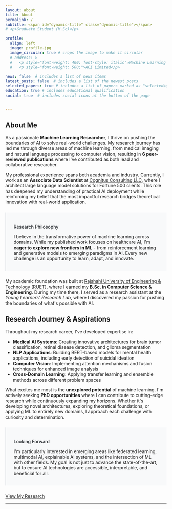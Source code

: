 ```yaml
---
layout: about
title: About
permalink: /
subtitle: <span id="dynamic-title" class="dynamic-title"></span>
# <p>Graduate Student (M.Sc)</p>

profile:
  align: left
  image: profile.jpg
  image_circular: true # crops the image to make it circular
  # address: >
  #   <p style="font-weight: 400; font-style: italic">Machine Learning Engineer</p>
  #   <p style="font-weight: 500;">ACI Limited</p>

news: false  # includes a list of news items
latest_posts: false  # includes a list of the newest posts
selected_papers: true # includes a list of papers marked as "selected={true}"
education: true # includes educational qualification
social: true  # includes social icons at the bottom of the page


---
```


<script>
document.addEventListener('DOMContentLoaded', function() {
    const titles = [
        "Data Scientist",
        "Machine Learning Engineer",
        "PhD Aspirant",
        "Machine Learning Researcher",
        "Deep Learning Enthusiast",
        "Traveller"
    ];
    
    let currentIndex = 0;
    const dynamicTitle = document.getElementById('dynamic-title');
    
    function typeWriter(text, index = 0) {
        if (index < text.length) {
            dynamicTitle.textContent = text.substring(0, index + 1);
            setTimeout(() => typeWriter(text, index + 1), 100);
        } else {
            setTimeout(() => {
                deleteText(text);
            }, 2000);
        }
    }
    
    function deleteText(text, index = text.length) {
        if (index > 0) {
            dynamicTitle.textContent = text.substring(0, index - 1);
            setTimeout(() => deleteText(text, index - 1), 50);
        } else {
            currentIndex = (currentIndex + 1) % titles.length;
            setTimeout(() => typeWriter(titles[currentIndex]), 500);
        }
    }
    
    // Start the animation
    typeWriter(titles[currentIndex]);
});
</script>

<style>
.dynamic-title {
    color: #495057;
    font-weight: 400;
    min-height: 1.5em;
    display: inline-block;
    position: relative;
}

.dynamic-title::after {
    content: '|';
    position: absolute;
    right: -10px;
    animation: blink 1s infinite;
    color: #6c757d;
}

@keyframes blink {
    0%, 50% { opacity: 1; }
    51%, 100% { opacity: 0; }
}

/* Add some style to the subtitle area */
.page-title .page-description {
    min-height: 2em;
}

/* Research highlight box */
.research-highlight {
    background: #f8f9fa;
    border-left: 2px solid #dee2e6;
    padding: 1rem 1.5rem;
    margin: 1.5rem 0;
    border-radius: 0;
}

.research-highlight h4 {
    color: #212529;
    margin-bottom: 0.5rem;
    font-weight: 500;
}
</style>

## About Me

As a passionate **Machine Learning Researcher**, I thrive on pushing the boundaries of AI to solve real-world challenges. My research journey has led me through diverse areas of machine learning, from medical imaging and natural language processing to computer vision, resulting in **6 peer-reviewed publications** where I've contributed as both lead and collaborative researcher.

My professional experience spans both academia and industry. Currently, I work as an **Associate Data Scientist** at [Cognitus Consulting LLC](https://cognitus.com), where I architect large language model solutions for Fortune 500 clients. This role has deepened my understanding of practical AI deployment while reinforcing my belief that the most impactful research bridges theoretical innovation with real-world application.

<div class="research-highlight">
    <h4><i class="fas fa-lightbulb mr-2"></i>Research Philosophy</h4>
    <p class="mb-0">I believe in the transformative power of machine learning across domains. While my published work focuses on healthcare AI, I'm <strong>eager to explore new frontiers in ML</strong> - from reinforcement learning and generative models to emerging paradigms in AI. Every new challenge is an opportunity to learn, adapt, and innovate.</p>
</div>

My academic foundation was built at [Rajshahi University of Engineering & Technology (RUET)](https://www.ruet.ac.bd/), where I earned my **B.Sc. in Computer Science & Engineering**. During my time there, I served as a research assistant at the *Young Learners' Research Lab*, where I discovered my passion for pushing the boundaries of what's possible with AI.

## Research Journey & Aspirations

Throughout my research career, I've developed expertise in:

- **Medical AI Systems**: Creating innovative architectures for brain tumor classification, retinal disease detection, and glioma segmentation
- **NLP Applications**: Building BERT-based models for mental health applications, including early detection of suicidal ideation
- **Computer Vision**: Implementing attention mechanisms and fusion techniques for enhanced image analysis
- **Cross-Domain Learning**: Applying transfer learning and ensemble methods across different problem spaces

What excites me most is the **unexplored potential** of machine learning. I'm actively seeking **PhD opportunities** where I can contribute to cutting-edge research while continuously expanding my horizons. Whether it's developing novel architectures, exploring theoretical foundations, or applying ML to entirely new domains, I approach each challenge with curiosity and determination.

<div class="research-highlight">
    <h4><i class="fas fa-rocket mr-2"></i>Looking Forward</h4>
    <p class="mb-0">I'm particularly interested in emerging areas like federated learning, multimodal AI, explainable AI systems, and the intersection of ML with other fields. My goal is not just to advance the state-of-the-art, but to ensure AI technologies are accessible, interpretable, and beneficial for all.</p>
</div>

<div class="text-center mt-4 mb-4">
    <a href="/research/" class="btn btn-outline-secondary">
        <i class="fas fa-microscope mr-2"></i>View My Research
    </a>
</div>

---

<!-- Put your address / P.O. box / other info right below your picture. You can also disable any of these elements by editing `profile` property of the YAML header of your `_pages/about.md`. Edit `_bibliography/papers.bib` and Jekyll will render your [publications page](/al-folio/publications/) automatically.

Link to your social media connections, too. This theme is set up to use [Font Awesome icons](http://fortawesome.github.io/Font-Awesome/) and [Academicons](https://jpswalsh.github.io/academicons/), like the ones below. Add your Facebook, Twitter, LinkedIn, Google Scholar, or just disable all of them. -->
